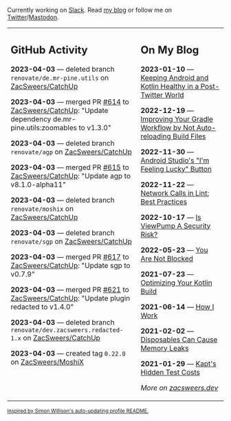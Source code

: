 Currently working on [Slack](https://slack.com/). Read [my blog](https://zacsweers.dev/) or follow me on [Twitter](https://twitter.com/ZacSweers)/[Mastodon](https://hachyderm.io/@ZacSweers).

<table><tr><td valign="top" width="60%">

## GitHub Activity
<!-- githubActivity starts -->
**2023-04-03** — deleted branch `renovate/de.mr-pine.utils` on [ZacSweers/CatchUp](https://github.com/ZacSweers/CatchUp)

**2023-04-03** — merged PR [#614](https://github.com/ZacSweers/CatchUp/pull/614) to [ZacSweers/CatchUp](https://github.com/ZacSweers/CatchUp): "Update dependency de.mr-pine.utils:zoomables to v1.3.0"

**2023-04-03** — deleted branch `renovate/agp` on [ZacSweers/CatchUp](https://github.com/ZacSweers/CatchUp)

**2023-04-03** — merged PR [#615](https://github.com/ZacSweers/CatchUp/pull/615) to [ZacSweers/CatchUp](https://github.com/ZacSweers/CatchUp): "Update agp to v8.1.0-alpha11"

**2023-04-03** — deleted branch `renovate/moshix` on [ZacSweers/CatchUp](https://github.com/ZacSweers/CatchUp)

**2023-04-03** — deleted branch `renovate/sgp` on [ZacSweers/CatchUp](https://github.com/ZacSweers/CatchUp)

**2023-04-03** — merged PR [#617](https://github.com/ZacSweers/CatchUp/pull/617) to [ZacSweers/CatchUp](https://github.com/ZacSweers/CatchUp): "Update sgp to v0.7.9"

**2023-04-03** — merged PR [#621](https://github.com/ZacSweers/CatchUp/pull/621) to [ZacSweers/CatchUp](https://github.com/ZacSweers/CatchUp): "Update plugin redacted to v1.4.0"

**2023-04-03** — deleted branch `renovate/dev.zacsweers.redacted-1.x` on [ZacSweers/CatchUp](https://github.com/ZacSweers/CatchUp)

**2023-04-03** — created tag `0.22.0` on [ZacSweers/MoshiX](https://github.com/ZacSweers/MoshiX)
<!-- githubActivity ends -->
</td><td valign="top" width="40%">

## On My Blog
<!-- blog starts -->
**2023-01-10** — [Keeping Android and Kotlin Healthy in a Post-Twitter World](https://www.zacsweers.dev/keeping-android-healthy/)

**2022-12-19** — [Improving Your Gradle Workflow by Not Auto-reloading Build Files](https://www.zacsweers.dev/improving-your-workflow-by-not-auto-reloading-build-files/)

**2022-11-30** — [Android Studio's "I'm Feeling Lucky" Button](https://www.zacsweers.dev/android-studios-im-feeling-lucky-button/)

**2022-11-22** — [Network Calls in Lint: Best Practices](https://www.zacsweers.dev/network-calls-in-lint-best-practices/)

**2022-10-17** — [Is ViewPump A Security Risk?](https://www.zacsweers.dev/is-viewpump-a-security-risk/)

**2022-05-23** — [You Are Not Blocked](https://www.zacsweers.dev/you-are-not-blocked/)

**2021-07-23** — [Optimizing Your Kotlin Build](https://www.zacsweers.dev/optimizing-your-kotlin-build/)

**2021-06-14** — [How I Work](https://www.zacsweers.dev/how-i-work/)

**2021-02-02** — [Disposables Can Cause Memory Leaks](https://www.zacsweers.dev/disposables-can-cause-memory-leaks/)

**2021-01-29** — [Kapt's Hidden Test Costs](https://www.zacsweers.dev/kapts-hidden-test-costs/)
<!-- blog ends -->
_More on [zacsweers.dev](https://zacsweers.dev/)_
</td></tr></table>

<sub><a href="https://simonwillison.net/2020/Jul/10/self-updating-profile-readme/">Inspired by Simon Willison's auto-updating profile README.</a></sub>